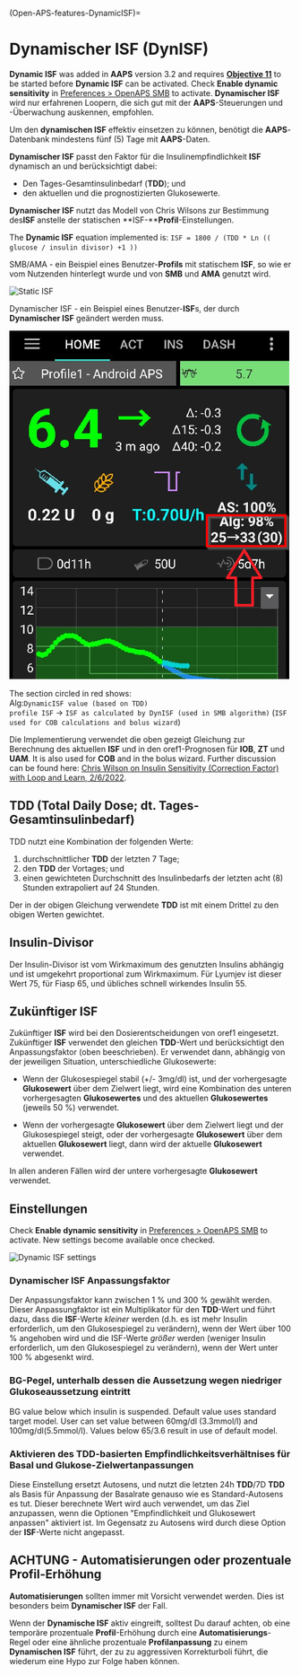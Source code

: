(Open-APS-features-DynamicISF)=
# Dynamischer ISF (DynISF)
**Dynamic ISF** was added in **AAPS** version 3.2 and requires **[Objective 11](#objectives-objective11)** to be started before **Dynamic ISF** can be activated. Check **Enable dynamic sensitivity** in [Preferences > OpenAPS SMB](#Preferences-openaps-smb-settings) to activate. **Dynamischer ISF** wird nur erfahrenen Loopern, die sich gut mit der **AAPS**-Steuerungen und -Überwachung auskennen, empfohlen.

Um den **dynamischen ISF** effektiv einsetzen zu können, benötigt die **AAPS**-Datenbank mindestens fünf (5) Tage mit **AAPS**-Daten.

**Dynamischer ISF** passt den Faktor für die Insulinempfindlichkeit **ISF** dynamisch an und berücksichtigt dabei:

- Den Tages-Gesamtinsulinbedarf (**TDD**); und
- den aktuellen und die prognostizierten Glukosewerte.

**Dynamischer ISF** nutzt das Modell von Chris Wilsons zur Bestimmung des**ISF** anstelle der statischen **ISF-****Profil**-Einstellungen.

The **Dynamic ISF** equation implemented is: `ISF = 1800 / (TDD * Ln (( glucose / insulin divisor) +1 ))`

SMB/AMA - ein Beispiel eines Benutzer-**Profils** mit statischem **ISF**, so wie er vom Nutzenden hinterlegt wurde und von **SMB** und **AMA** genutzt wird.

![Static ISF](../images/DynISF1.png)

Dynamischer ISF - ein Beispiel eines Benutzer-**ISF**s, der durch **Dynamischer ISF** geändert werden muss.

![Dyn ISF](../images/DynISF2.png)

The section circled in red shows: <br/> Alg:`DynamicISF value (based on TDD)`<br/> `profile ISF` -> `ISF as calculated by DynISF (used in SMB algorithm)` (`ISF used for COB calculations and bolus wizard`)

Die Implementierung verwendet die oben gezeigt Gleichung zur Berechnung des aktuellen **ISF** und in den oref1-Prognosen für **IOB**, **ZT** und **UAM**. It is also used for **COB** and in the bolus wizard. Further discussion can be found here: [Chris Wilson on Insulin Sensitivity (Correction Factor) with Loop and Learn, 2/6/2022](https://www.youtube.com/watch?v=oL49FhOts3c).

## TDD (Total Daily Dose; dt. Tages-Gesamtinsulinbedarf)
TDD nutzt eine Kombination der folgenden Werte:
1.  durchschnittlicher **TDD** der letzten 7 Tage;
2.  den **TDD** der Vortages; und
3.  einen gewichteten Durchschnitt des Insulinbedarfs der letzten acht (8) Stunden extrapoliert auf 24 Stunden.

Der in der obigen Gleichung verwendete **TDD** ist mit einem Drittel zu den obigen Werten gewichtet.

## Insulin-Divisor
Der Insulin-Divisor ist vom Wirkmaximum des genutzten Insulins abhängig und ist umgekehrt proportional zum Wirkmaximum. Für Lyumjev ist dieser Wert 75, für Fiasp 65, und übliches schnell wirkendes Insulin 55.

## Zukünftiger ISF

Zukünftiger **ISF** wird bei den Dosierentscheidungen von oref1 eingesetzt.  Zukünftiger **ISF** verwendet den gleichen **TDD**-Wert und berücksichtigt den Anpassungsfaktor (oben beeschrieben). Er verwendet dann, abhängig von der jeweiligen Situation, unterschiedliche Glukosewerte:

* Wenn der Glukosespiegel stabil (+/- 3mg/dl) ist, und der vorhergesagte **Glukosewert** über dem Zielwert liegt, wird eine Kombination des unteren vorhergesagten **Glukosewertes** und des aktuellen **Glukosewertes** (jeweils 50 %) verwendet.

* Wenn der vorhergesagte **Glukosewert** über dem Zielwert liegt und der Glukosespiegel steigt, oder der vorhergesagte **Glukosewert** über dem aktuellen **Glukosewert** liegt, dann wird der aktuelle **Glukosewert** verwendet.

In allen anderen Fällen wird der untere vorhergesagte **Glukosewert** verwendet.

## Einstellungen

Check **Enable dynamic sensitivity** in [Preferences > OpenAPS SMB](#Preferences-openaps-smb-settings) to activate. New settings become available once checked.

![Dynamic ISF settings](../images/Pref2020_DynISF.png)

### Dynamischer ISF Anpassungsfaktor
Der Anpassungsfaktor kann zwischen 1 % und 300 % gewählt werden. Dieser Anpassungfaktor ist ein Multiplikator für den **TDD**-Wert und führt dazu, dass die **ISF**-Werte *kleiner* werden (d.h. es ist mehr Insulin erforderlich, um den Glukosespiegel zu verändern), wenn der Wert über 100 % angehoben wird und die ISF-Werte *größer* werden (weniger Insulin erforderlich, um den Glukosespiegel zu verändern), wenn der Wert unter 100 % abgesenkt wird.

### BG-Pegel, unterhalb dessen die Aussetzung wegen niedriger Glukoseaussetzung eintritt

BG value below which insulin is suspended. Default value uses standard target model. User can set value between 60mg/dl (3.3mmol/l) and 100mg/dl(5.5mmol/l). Values below 65/3.6 result in use of default model.

### Aktivieren des TDD-basierten Empfindlichkeitsverhältnises für Basal und Glukose-Zielwertanpassungen

Diese Einstellung ersetzt Autosens, und nutzt die letzten 24h **TDD**/7D **TDD** als Basis für Anpassung der Basalrate genauso wie es Standard-Autosens es tut. Dieser berechnete Wert wird auch verwendet, um das Ziel anzupassen, wenn die Optionen "Empfindlichkeit und Glukosewert anpassen" aktiviert ist. Im Gegensatz zu Autosens wird durch diese Option der **ISF**-Werte nicht angepasst.

## ACHTUNG - Automatisierungen oder prozentuale Profil-Erhöhung
**Automatisierungen** sollten immer mit Vorsicht verwendet werden. Dies ist besonders beim **Dynamischer ISF** der Fall.

Wenn der **Dynamische ISF** aktiv eingreift, solltest Du darauf achten, ob eine temporäre prozentuale **Profil**-Erhöhung durch eine **Automatisierungs**-Regel oder eine ähnliche prozentuale **Profilanpassung** zu einem **Dynamischen ISF** führt, der zu zu aggressiven Korrekturboli führt, die wiederum eine Hypo zur Folge haben können.

